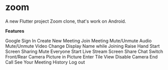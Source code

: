 # zoom

A new Flutter project Zoom clone, that's work on Android.

**Features**

Google Sign In
Create New Meeting
Join Meeting
Mute/Unmute Audio
Mute/Unmute Video
Change Display Name while Joining
Raise Hand
Start Screen Sharing
Mute Everyone
Start Live Stream
Screen Share
Chat
Switch Front/Rear Camera
Picture in Picture
Enter Tile View
Disable Camera
End Call
See Your Meeting History
Log out
